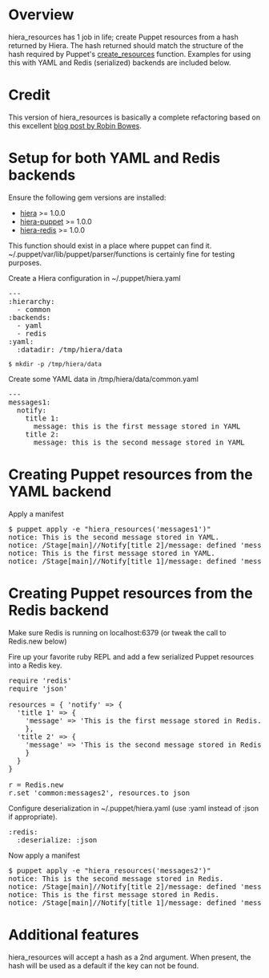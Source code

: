 Overview
========

hiera_resources has 1 job in life; create Puppet resources from a hash returned by Hiera. The hash returned should match the structure of the hash required by Puppet's [create_resources](http://docs.puppetlabs.com/references/latest/function.html#createresources) function. Examples for using this with YAML and Redis (serialized) backends are included below.

Credit
======

This version of hiera_resources is basically a complete refactoring
based on this excellent [blog post by Robin Bowes](http://blog.yo61.com/assigning-resources-to-nodes-with-hiera-in-puppet/).

Setup for both YAML and Redis backends
=======================================

Ensure the following gem versions are installed:

  - [hiera](http://rubygems.org/gems/hiera) >= 1.0.0
  - [hiera-puppet](http://rubygems.org/gems/hiera-puppet) >= 1.0.0
  - [hiera-redis](http://rubygems.org/gems/hiera-redis) >= 1.0.0

This function should exist in a place where puppet can find it.
~/.puppet/var/lib/puppet/parser/functions is certainly fine for testing
purposes.

Create a Hiera configuration in ~/.puppet/hiera.yaml

<pre>
---
:hierarchy:
  - common
:backends:
  - yaml
  - redis
:yaml:
  :datadir: /tmp/hiera/data
</pre>

    $ mkdir -p /tmp/hiera/data

Create some YAML data in /tmp/hiera/data/common.yaml

<pre>
---
messages1:
  notify:
    title 1:
      message: this is the first message stored in YAML
    title 2:
      message: this is the second message stored in YAML
</pre>

Creating Puppet resources from the YAML backend
======================================

Apply a manifest

<pre>
$ puppet apply -e "hiera_resources('messages1')"
notice: This is the second message stored in YAML.
notice: /Stage[main]//Notify[title 2]/message: defined 'message' as 'This is the second message stored in YAML.'
notice: This is the first message stored in YAML.
notice: /Stage[main]//Notify[title 1]/message: defined 'message' as 'This is the first message stored in YAML.'
</pre>

Creating Puppet resources from the Redis backend
=======================================

Make sure Redis is running on localhost:6379 (or tweak the call to
Redis.new below)

Fire up your favorite ruby REPL and add a few serialized Puppet resources
into a Redis key.

<pre>
require 'redis'
require 'json'

resources = { 'notify' => {
  'title 1' => {
    'message' => 'This is the first message stored in Redis.'
    },
  'title 2' => {
    'message' => 'This is the second message stored in Redis.'
    }
  }
}

r = Redis.new
r.set 'common:messages2', resources.to_json
</pre>

Configure deserialization in ~/.puppet/hiera.yaml (use :yaml instead of :json if appropriate).
<pre>
:redis:
  :deserialize: :json
</pre>

Now apply a manifest

<pre>
$ puppet apply -e "hiera_resources('messages2')"
notice: This is the second message stored in Redis.
notice: /Stage[main]//Notify[title 2]/message: defined 'message' as 'This is the second message stored in Redis.'
notice: This is the first message stored in Redis.
notice: /Stage[main]//Notify[title 1]/message: defined 'message' as 'This is the first message stored in Redis.'
</pre>

Additional features
===================

hiera_resources will accept a hash as a 2nd argument. When present, the hash will be used as a default if the key can not be found.
